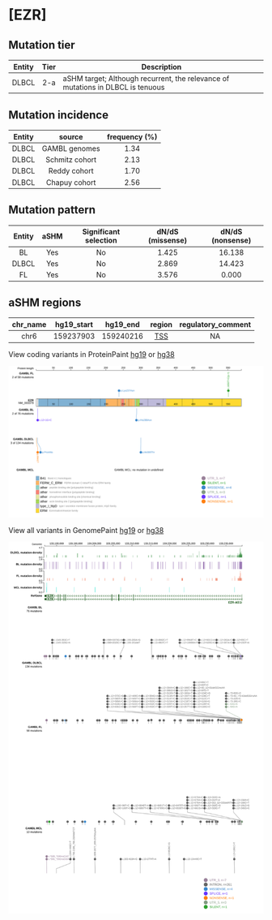 # [EZR]

## Mutation tier

|Entity|Tier|Description                              |
|:------:|:----:|-----------------------------------------|
|DLBCL |2-a | aSHM target; Although recurrent, the relevance of mutations in DLBCL is tenuous |
## Mutation incidence

|Entity|source        |frequency (%)|
|:------:|:--------------:|:-------------:|
|DLBCL |GAMBL genomes |1.34         |
|DLBCL |Schmitz cohort|2.13         |
|DLBCL |Reddy cohort  |1.70         |
|DLBCL |Chapuy cohort |2.56         |

## Mutation pattern

|Entity|aSHM|Significant selection|dN/dS (missense)|dN/dS (nonsense)|
|:------:|:----:|:---------------------:|:----------------:|:----------------:|
|BL    |Yes |No                   |1.425           |16.138          |
|DLBCL |Yes |No                   |2.869           |14.423          |
|FL    |Yes |No                   |3.576           | 0.000          |

## aSHM regions

|chr_name|hg19_start|hg19_end |region                                                                                     |regulatory_comment|
|:--------:|:----------:|:---------:|:-------------------------------------------------------------------------------------------:|:------------------:|
|chr6    |159237903 |159240216|[TSS](https://genome.ucsc.edu/s/rdmorin/GAMBL%20hg19?position=chr6%3A159237903%2D159240216)|NA                |


View coding variants in ProteinPaint [hg19](https://www.bcgsc.ca/downloads/morinlab/GAMBL/test/genes/EZR_protein.html)  or [hg38](https://www.bcgsc.ca/downloads/morinlab/GAMBL/test/genes/EZR_protein_hg38.html)

![image](images/proteinpaint/EZR_NM_003379.svg)

View all variants in GenomePaint [hg19](https://www.bcgsc.ca/downloads/morinlab/GAMBL/test/genes/EZR.html)  or [hg38](https://www.bcgsc.ca/downloads/morinlab/GAMBL/test/genes/EZR_hg38.html)

![image](images/proteinpaint/EZR.svg)
